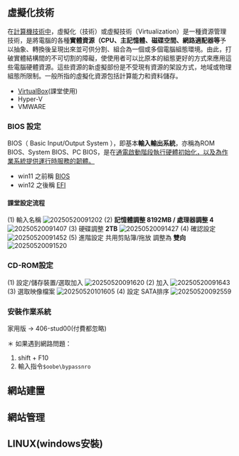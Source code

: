<!-- markdownlint-disable -->

## 虛擬化技術
在<u>計算機技術中</u>，虛擬化（技術）或虛擬技術（Virtualization）是一種資源管理技術，是將電腦的各種**實體資源（CPU、主記憶體、磁碟空間、網路適配器等**予以抽象、轉換後呈現出來並可供分割、組合為一個或多個電腦組態環境。由此，打破實體結構間的不可切割的障礙，使使用者可以比原本的組態更好的方式來應用這些電腦硬體資源。這些資源的新虛擬部份是不受現有資源的架設方式，地域或物理組態所限制。一般所指的虛擬化資源包括計算能力和資料儲存。


- [VirtualBox](https://www.virtualbox.org/)(課堂使用)
- Hyper-V
- VMWARE

### BIOS 設定
BIOS（ Basic Input/Output System ），即基本**輸入輸出系統**，亦稱為ROM BIOS、System BIOS、PC BIOS，是在<u>通電啟動階段執行硬體初始化，以及為作業系統提供運行時服務的韌體。</u>

- win11 之前稱 <u>BIOS</u>
- win12 之後稱 <u>EFI</u>

#### 課堂設定流程
(1) 輸入名稱
![20250520091202](https://raw.githubusercontent.com/qkauia-guy/pic/main/20250520091202.png)
(2) **記憶體調整 8192MB / 處理器調整 4**
![20250520091407](https://raw.githubusercontent.com/qkauia-guy/pic/main/20250520091407.png)
(3) 硬碟調整 **2TB**
![20250520091427](https://raw.githubusercontent.com/qkauia-guy/pic/main/20250520091427.png)
(4) 確認設定
![20250520091452](https://raw.githubusercontent.com/qkauia-guy/pic/main/20250520091452.png)
(5) 進階設定 共用剪貼簿/拖放 調整為 **雙向**
![20250520091520](https://raw.githubusercontent.com/qkauia-guy/pic/main/20250520091520.png)

### CD-ROM設定
(1) 設定/儲存裝置/選取加入
![20250520091620](https://raw.githubusercontent.com/qkauia-guy/pic/main/20250520091620.png)
(2) 加入
![20250520091643](https://raw.githubusercontent.com/qkauia-guy/pic/main/20250520091643.png)
(3) 選取映像檔案
![20250520101605](https://raw.githubusercontent.com/qkauia-guy/pic/main/20250520101605.png)
(4) 設定 SATA排序
![20250520092559](https://raw.githubusercontent.com/qkauia-guy/pic/main/20250520092559.png)

### 安裝作業系統

家用版 -> 406-stud00(付費都忽略)

＊ 如果遇到網路問題：
1. shift + F10
2. 輸入指令`$oobe\bypassnro`

## 網站建置
## 網站管理
## LINUX(windows安裝)